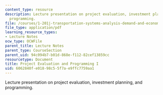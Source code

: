 ```yaml
---
content_type: resource
description: Lecture presentation on project evaluation, investment planning, and
  programming.
file: /courses/1-201j-transportation-systems-analysis-demand-and-economics-fall-2008/6062840fe01898c55f7ae9ffc7759aa1_1.201_f08_lecture22.pdf
file_type: application/pdf
learning_resource_types:
- Lecture Notes
ocw_type: OCWFile
parent_title: Lecture Notes
parent_type: CourseSection
parent_uid: 94c094b7-b01d-868e-f112-82cef13859cc
resourcetype: Document
title: Project Evaluation and Programming I
uid: 6062840f-e018-98c5-5f7a-e9ffc7759aa1
---
```

Lecture presentation on project evaluation, investment planning, and programming.